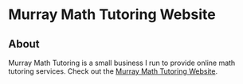# Murray Math Tutoring Website

## About
Murray Math Tutoring is a small business I run to provide online math tutoring services. Check out the [Murray Math Tutoring Website](http://www.murraymathtutoring.com).
